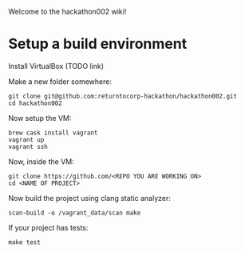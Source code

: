 Welcome to the hackathon002 wiki!

# Setup a build environment

Install VirtualBox (TODO link)

Make a new folder somewhere: 

    git clone git@github.com:returntocorp-hackathon/hackathon002.git
    cd hackathon002

Now setup the VM:

    brew cask install vagrant
    vagrant up
    vagrant ssh

Now, inside the VM:

    git clone https://github.com/<REPO YOU ARE WORKING ON>
    cd <NAME OF PROJECT>

Now build the project using clang static analyzer:

    scan-build -o /vagrant_data/scan make

If your project has tests:

    make test


